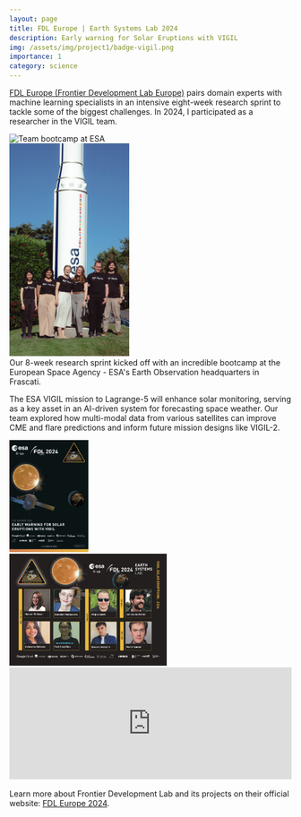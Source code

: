 ```yaml
---
layout: page
title: FDL Europe | Earth Systems Lab 2024 
description: Early warning for Solar Eruptions with VIGIL
img: /assets/img/project1/badge-vigil.png
importance: 1
category: science
---
```


<a href="https://eslab.ai/" target="_blank">FDL Europe (Frontier Development Lab Europe)</a> pairs domain experts with machine learning specialists in an intensive eight-week research sprint to tackle some of the biggest challenges. In 2024, I participated as a researcher in the VIGIL team.

<div class="row justify-content-sm-center">
    <div class="col-sm-9 mt-3 mt-md-0">
        <img src="/assets/img/project1/DSC05332.JPG" alt="Team bootcamp at ESA" class="img-fluid rounded z-depth-1" style="height: 380px; width: auto;">
    </div>
    <div class="col-sm-3 mt-3 mt-md-0">
        <img src="/assets/img/project1/DSC05317.jpg" alt="Bootcamp interaction" class="img-fluid rounded z-depth-1 small-img" style="height: 380px; width: auto;">
    </div>
</div>
<div class="caption">
    Our 8-week research sprint kicked off with an incredible bootcamp at the European Space Agency - ESA's Earth Observation headquarters in Frascati.
</div>

The ESA VIGIL mission to Lagrange-5 will enhance solar monitoring, serving as a key asset in an AI-driven system for forecasting space weather. Our team explored how multi-modal data from various satellites can improve CME and flare predictions and inform future mission designs like VIGIL-2.

<div class="row text-center mt-5 justify-content-center">
    <div class="col-md-2">
        <a href="https://www.calameo.com/read/005503280719e28f2a42f" target="_blank">
            <img src="/assets/img/project1/handbook.jpg" alt="FDL 2024 Handbook" class="img-fluid rounded z-depth-1 smaller-img" style="height: 200px; width: auto;">
        </a>
    </div>
    <div class="col-md-5">
        <a href="https://eslab.ai/fdl-europe-2024" target="_blank">
            <img src="/assets/img/project1/Teamcard.jpg" alt="Team Card" class="img-fluid rounded z-depth-1" style="height: 200px; width: auto;">
        </a>
    </div>
    <div class="col-md-5">
        <iframe width="100%" height="200" src="https://www.youtube.com/embed/69KLTd6Mn5Q" frameborder="0" allowfullscreen class="rounded z-depth-1"></iframe>
    </div>
</div>

Learn more about Frontier Development Lab and its projects on their official website: <a href="https://eslab.ai/about-fdl" target="_blank">FDL Europe 2024</a>.

